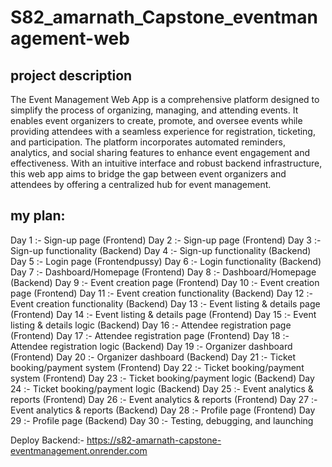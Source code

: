 # S82_amarnath_Capstone_eventmanagement-web

## project description
The Event Management Web App is a comprehensive platform designed to simplify the process of organizing, managing, and attending events. It enables event organizers to create, promote, and oversee events while providing attendees with a seamless experience for registration, ticketing, and participation. The platform incorporates automated reminders, analytics, and social sharing features to enhance event engagement and effectiveness. With an intuitive interface and robust backend infrastructure, this web app aims to bridge the gap between event organizers and attendees by offering a centralized hub for event management.

## my plan:
Day 1 :- Sign-up page (Frontend)
Day 2 :- Sign-up page (Frontend)
Day 3 :- Sign-up functionality (Backend)
Day 4 :- Sign-up functionality (Backend)
Day 5 :- Login page (Frontendpussy)
Day 6 :- Login functionality (Backend)
Day 7 :- Dashboard/Homepage (Frontend)
Day 8 :- Dashboard/Homepage (Backend)
Day 9 :- Event creation page (Frontend)
Day 10 :- Event creation page (Frontend)
Day 11 :- Event creation functionality (Backend)
Day 12 :- Event creation functionality (Backend)
Day 13 :- Event listing & details page (Frontend)
Day 14 :- Event listing & details page (Frontend)
Day 15 :- Event listing & details logic (Backend)
Day 16 :- Attendee registration page (Frontend)
Day 17 :- Attendee registration page (Frontend)
Day 18 :- Attendee registration logic (Backend)
Day 19 :- Organizer dashboard (Frontend)
Day 20 :- Organizer dashboard (Backend)
Day 21 :- Ticket booking/payment system (Frontend)
Day 22 :- Ticket booking/payment system (Frontend)
Day 23 :- Ticket booking/payment logic (Backend)
Day 24 :- Ticket booking/payment logic (Backend)
Day 25 :- Event analytics & reports (Frontend)
Day 26 :- Event analytics & reports (Frontend)
Day 27 :- Event analytics & reports (Backend)
Day 28 :- Profile page (Frontend)
Day 29 :- Profile page (Backend)
Day 30 :- Testing, debugging, and launching


Deploy Backend:- https://s82-amarnath-capstone-eventmanagement.onrender.com